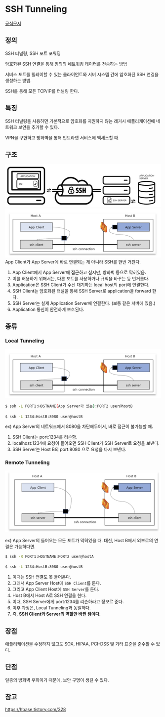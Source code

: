 # SSH Tunneling

[공식문서](https://www.ssh.com/academy/ssh/tunneling)

## 정의

SSH 터널링, SSH 포트 포워딩

암호화된 SSH 연결을 통해 임의의 네트워킹 데이터를 전송하는 방법

서비스 포트를 릴레이할 수 있는 클라이언트와 서버 시스템 간에 암호화된 SSH 연결을 생성하는 방법.

SSH를 통해 모든 TCP/IP를 터널링 한다.

## 특징 
SSH 터널링을 사용하면 기본적으로 암호화를 지원하지 않는 레거시 애플리케이션에 네트워크 보안을 추가할 수 있다.

VPN을 구현하고 방화벽을 통해 인트라넷 서비스에 엑세스할 때.

## 구조
![sshtunneling](../../images/linux/sshtunneling.png)
![sshtunnelingex](../../images/linux/tunnelingex.png)
App Client가 App Server에 바로 연결되는 게 아니라 SSH를 한번 거친다.

1. App Client에서 App Server에 접근하고 싶지만, 방화벽 등으로 막혀있음. 
2. 이를 허용하기 위해서는, 다른 포트를 사용하거나 규칙을 바꾸는 등 번거롭다.
3. Application은 SSH Client가 수신 대기하는 local host의 port에 연결한다.
4. SSH Client는 암호화된 터널을 통해 SSH Server로 application을 forward 한다.
5. SSH Server는 실제 Application Server에 연결한다. (보통 같은 서버에 있음.)
6. Application 통신이 안전하게 보호된다.

## 종류
### Local Tunneling
![sshtunnelingex](../../images/linux/tunnelingex.png)

~~~sh
$ ssh -L PORT1:HOSTNAME(App Server가 있는):PORT2 user@hostB

$ ssh -L 1234:HostB:8080 user@hostB
~~~
ex) App Server의 네트워크에서 8080을 차단해두어서, 바로 접근이 불가능할 때.

1. SSH Client는 port:1234를 리슨함.
2. localhost:1234에 요청이 들어오면 SSH Client가 SSH Server로 요청을 보낸다.
3. SSH Server는 Host B의 port:8080 으로 요청을 다시 보낸다.

### Remote Tunneling
![sshremotetunneling](../../images/linux/sshremotetunneling.png)

ex) App Server의 들어오는 모든 포트가 막혀있을 때. 대신, Host B에서 외부로의 연결은 가능하다면.

~~~sh
$ ssh -R PORT1:HOSTNAME:PORT2 user@hostA

$ ssh -L 1234:HostB:8080 user@hostB
~~~

1. 이때는 SSH 연결도 못 들어온다.
2. 그래서 App Server Host에 `SSH Client`를 둔다.
3. 그리고 App Client Host에 `SSH Server`를 둔다.
4. Host B에서 Host A로 SSH 연결을 한다.
5. 이때, SSH Server에게 port:1234를 리슨하라고 정보르 준다.
6. 이후 과정은, Local Tunneling과 동일하다.
7. 즉, **SSH Client와 Server의 역할만 바뀐 셈이다.**







## 장점
애플리케이션을 수정하지 않고도 SOX, HIPAA, PCI-DSS 및 기타 표준을 준수할 수 있다.

## 단점
일종의 방화벽 우회이기 때문에, 보안 구멍이 생길 수 있다.

## 참고
https://hbase.tistory.com/328
